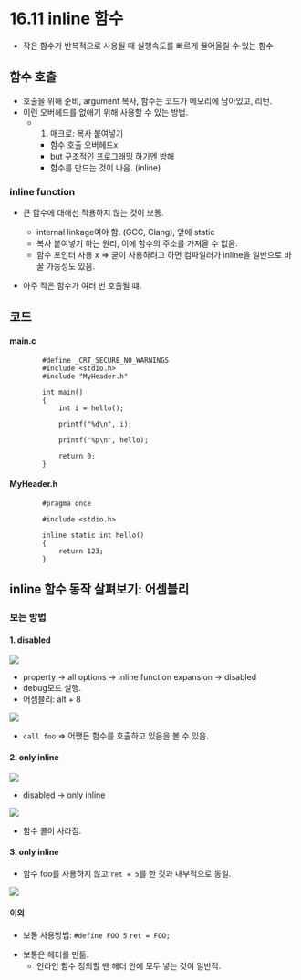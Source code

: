 # 16.11 inline 함수
* 작은 함수가 반복적으로 사용될 때 실행속도를 빠르게 끌어올릴 수 있는 함수

## 함수 호출
- 호출을 위해 준비, argument 복사, 함수는 코드가 메모리에 남아있고, 리턴.
- 이런 오버헤드를 없애기 위해 사용할 수 있는 방법.
    - 1) 매크로: 복사 붙여넣기
        - 함수 호출 오버헤드x
        - but 구조적인 프로그래밍 하기엔 방해
        - 함수를 만드는 것이 나음. (inline)

### inline function
* 큰 함수에 대해선 적용하지 않는 것이 보통.
    - internal linkage여야 함. (GCC, Clang), 앞에 static
    - 복사 붙여넣기 하는 원리, 이에 함수의 주소를 가져올 수 없음.
    - 함수 포인터 사용 x => 굳이 사용하려고 하면 컴파일러가 inline을 일반으로 바꿀 가능성도 있음.

* 아주 작은 함수가 여러 번 호출될 떄.

## 코드
#### main.c

            #define _CRT_SECURE_NO_WARNINGS
            #include <stdio.h>
            #include "MyHeader.h"

            int main()
            {
                int i = hello();

                printf("%d\n", i);

                printf("%p\n", hello);

                return 0;
            } 
#### MyHeader.h

            #pragma once

            #include <stdio.h>

            inline static int hello()
            {
                return 123;
            }

## inline 함수 동작 살펴보기: 어셈블리
### 보는 방법
#### 1. disabled
<img src="https://github.com/uber9ma/following_C/blob/master/images/chapter16/pre13.png?raw=true">

- property -> all options -> inline function expansion -> disabled
- debug모드 실행.
- 어셈블리: alt + 8

<img src="https://github.com/uber9ma/following_C/blob/master/images/chapter16/pre14.png?raw=true">

- `call foo` => 어쨌든 함수를 호출하고 있음을 볼 수 있음.
#### 2. only inline
<img src="https://github.com/uber9ma/following_C/blob/master/images/chapter16/pre15.png?raw=true">

- disabled -> only inline

<img src="https://github.com/uber9ma/following_C/blob/master/images/chapter16/pre16.png?raw=true">

- 함수 콜이 사라짐.

#### 3. only inline
* 함수 foo를 사용하지 않고 `ret = 5`를 한 것과 내부적으로 동일.

<img src="https://github.com/uber9ma/following_C/blob/master/images/chapter16/pre17.png?raw=true">

#### 이외
- 보통 사용방법: `#define FOO 5` `ret = FOO;`
* 보통은 헤더를 만듦.
    - 인라인 함수 정의할 땐 헤더 안에 모두 넣는 것이 일반적.
